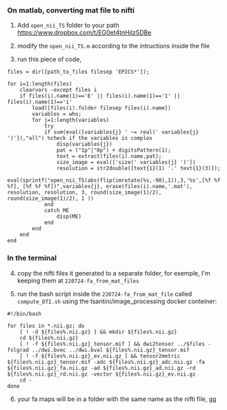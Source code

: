 ### On matlab, converting mat file to nifti 

1) Add `open_nii_TS` folder to your path
https://www.dropbox.com/t/EG0et4tnHiIz5DBe

2) modify the `open_nii_TS.m` according to the intructions inside the file

3) run this piece of code, 

```
files = dir([path_to_files filesep 'EPICS*']);

for i=1:length(files)
    clearvars -except files i
    if files(i).name(1)=='E' || files(i).name(1)=='1' || files(i).name(1)=='i'
        load([files(i).folder filesep files(i).name])
        variables = who;
        for j=1:length(variables)
            try
            if sum(eval([variables{j} ' ~= real(' variables{j} ')']),"all") %check if the variables is complex
                disp(variables{j})
                pat = ("1p"|"0p") + digitsPattern(1);
                text = extract(files(i).name,pat);
                size_image = eval(['size(' variables{j} ')'])
                resolution = str2double([text{1}(1) '.' text{1}(3)]);
                eval(sprintf("open_nii_TS(abs(flip(imrotate(%s,-90),1)),3,'%s',[%f %f %f], [%f %f %f])",variables{j}, erase(files(i).name,'.mat'), resolution, resolution, 3, round(size_image(1)/2), round(size_image(1)/2), 1 ))
            end
            catch ME
                disp(ME)
            end
        end
    end
end
```

### In the terminal

4) copy the nifti files it generated to a separate folder, for exemple, I'm keeping them at `220724-fa_from_mat_files`

5) run the bash script inside the `220724-fa_from_mat_file` called `compute_DTI.sh` using the tsantini/image_processing docker conteiner:

```
#!/bin/bash

for files in *.nii.gz; do
	[ ! -d ${files%.nii.gz} ] && mkdir ${files%.nii.gz}
	cd ${files%.nii.gz}
	[ ! -f ${files%.nii.gz}_tensor.mif ] && dwi2tensor ../$files -fslgrad ../dwi.bvec ../dwi.bval ${files%.nii.gz}_tensor.mif
	[ ! -f ${files%.nii.gz}_ev.nii.gz ] && tensor2metric  ${files%.nii.gz}_tensor.mif -adc ${files%.nii.gz}_adc.nii.gz -fa ${files%.nii.gz}_fa.nii.gz -ad ${files%.nii.gz}_ad.nii.gz -rd ${files%.nii.gz}_rd.nii.gz -vector ${files%.nii.gz}_ev.nii.gz
    cd -
done
```

6) your fa maps will be in a folder with the same name as the nifti file, gg

